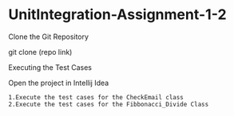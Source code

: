 # UnitIntegration-Assignment-1-2
Clone the Git Repository

git clone (repo link)

Executing the Test Cases

Open the project in Intellij Idea

    1.Execute the test cases for the CheckEmail class
    2.Execute the test cases for the Fibbonacci_Divide Class
